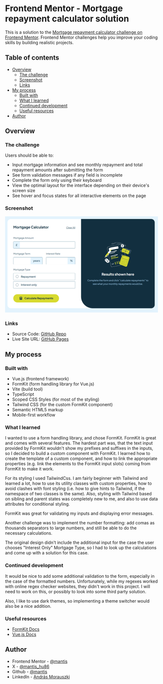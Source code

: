# Frontend Mentor - Mortgage repayment calculator solution

This is a solution to the [Mortgage repayment calculator challenge on Frontend Mentor](https://www.frontendmentor.io/challenges/mortgage-repayment-calculator-Galx1LXK73). Frontend Mentor challenges help you improve your coding skills by building realistic projects.

## Table of contents

- [Overview](#overview)
  - [The challenge](#the-challenge)
  - [Screenshot](#screenshot)
  - [Links](#links)
- [My process](#my-process)
  - [Built with](#built-with)
  - [What I learned](#what-i-learned)
  - [Continued development](#continued-development)
  - [Useful resources](#useful-resources)
- [Author](#author)

## Overview

### The challenge

Users should be able to:

- Input mortgage information and see monthly repayment and total repayment amounts after submitting the form
- See form validation messages if any field is incomplete
- Complete the form only using their keyboard
- View the optimal layout for the interface depending on their device's screen size
- See hover and focus states for all interactive elements on the page

### Screenshot

![Screenshot of the desktop version](./screenshot.png)

### Links

- Source Code: [GitHub Repo](https://github.com/morauszkia/fm-mortgage-calculator)
- Live Site URL: [GitHub Pages](https://morauszkia.github.io/fm-mortgage-calculator/)

## My process

### Built with

- Vue.js (frontend framework)
- FormKit (form handling library for Vue.js)
- Vite (build tool)
- TypeScript
- Scoped CSS Styles (for most of the styling)
- Tailwind CSS (for the custom FormKit component)
- Semantic HTML5 markup
- Mobile-first workflow

### What I learned

I wanted to use a form handling library, and chose FormKit. FormKit is great and comes with several features. The hardest part was, that the text input provided by FormKit wouldn't show my prefixes and suffixes in the inputs, so I decided to build a custom component with FormKit. I learned how to create the template of a custom component, and how to link the appropriate properties (e.g. link the elements to the FormKit input slots) coming from FormKit to make it work.

For its styling I used TailwindCss. I am fairly beginner with Tailwind and learned a lot, how to use its utility classes with custom properties, how to avoid clashes with font styling (i.e. how to give hints to Tailwind, if the namespace of two classes is the same). Also, styling with Tailwind based on sibling and parent states was completely new to me, and also to use data attributes for conditional styling.

FormKit was great for validating my inputs and displaying error messages.

Another challenge was to implement the number formatting: add comas as thousands separators to large numbers, and still be able to do the necessary calculations.

The original design didn't include the additional input for the case the user chooses "Interest Only" Mortgage Type, so I had to look up the calculations and come up with a solution for this case.

### Continued development

It would be nice to add some additional validation to the form, especially in the case of the formatted numbers. Unfortunately, while my regexes worked with online regex checker websites, they didn't work in this project. I will need to work on this, or possibly to look into some third party solution.

Also, I like to use dark themes, so implementing a theme switcher would also be a nice addition.

### Useful resources

- [FormKit Docs](https://formkit.com/getting-started/what-is-formkit)
- [Vue.js Docs](https://vuejs.org/guide/introduction.html)

## Author

- Frontend Mentor - [@mantis](https://www.frontendmentor.io/profile/morauszkia)
- X - [@mantis_hu86](https://x.com/mantis_hu86)
- Github - [@mantis](https://github.com/morauszkia)
- LinkedIn - [András Morauszki](https://www.linkedin.com/in/andras-morauszki/)
